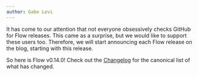 ```yaml
---
author: Gabe Levi
---
```


It has come to our attention that not everyone obsessively checks GitHub for Flow releases. This came as a surprise, but we would like to support these users too. Therefore, we will start announcing each Flow release on the blog, starting with this release.

So here is Flow v0.14.0! Check out the [Changelog](https://github.com/facebook/flow/blob/master/Changelog.md#v0140) for the canonical list of what has changed.
